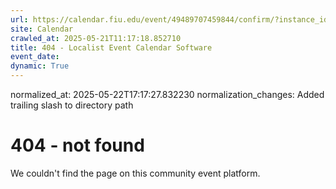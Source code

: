 ```yaml
---
url: https://calendar.fiu.edu/event/49489707459844/confirm/?instance_id=49489707502873&return=https%3A%2F%2Fcalendar.fiu.edu%2Fcalendar%3Fevent_types%255B%255D%3D127590
site: Calendar
crawled_at: 2025-05-21T11:17:18.852710
title: 404 - Localist Event Calendar Software
event_date: 
dynamic: True
---
```

normalized_at: 2025-05-22T17:17:27.832230
normalization_changes: Added trailing slash to directory path

# 404 - not found
We couldn't find the page on this community event platform.
